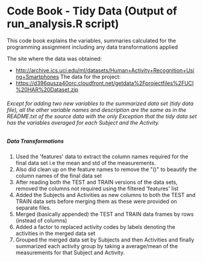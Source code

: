 # Code Book - Tidy Data (Output of run_analysis.R script)
This code book explains the variables, summaries calculated for the programming assignment including any data transformations applied

The site where the data was obtained:
* http://archive.ics.uci.edu/ml/datasets/Human+Activity+Recognition+Using+Smartphones
The data for the project:
* https://d396qusza40orc.cloudfront.net/getdata%2Fprojectfiles%2FUCI%20HAR%20Dataset.zip

###### Except for adding two new variables to the summarized data set (tidy data file), all the other variable names and description are the same as in the README.txt of the source data with the only Exception that the tidy data set has the variables averaged for each Subject and the Activity. ######

##### Data Transformations #####
1. Used the 'features' data to extract the column names required for the final data set i.e the mean and std of the measurements.
2. Also did clean up on the feature names to remove the "()" to beautify the column names of the final data set
3. After reading both the TEST and TRAIN versions of the data sets, removed the columns not required using the filtered 'features' list
4. Added the Subjects and Activities as new columns to both the TEST and TRAIN data sets before merging them as these were provided on separate files.
5. Merged (basically appended) the TEST and TRAIN data frames by rows (instead of columns)
6. Added a factor to replaced activity codes by labels denoting the activities in the merged data set
7. Grouped the merged data set by Subjects and then Activities and finally summarized each activity group by taking a average/mean of the measurements for that Subject and Activity.